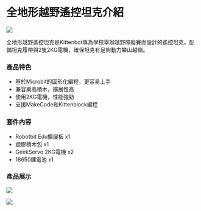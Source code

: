 # 全地形越野遙控坦克介紹

![](https://kittenbothk.readthedocs.io/en/latest/\_images/tank\_2.png)

全地形越野遙控坦克是Kittenbot專為學校舉辦越野障礙賽而設計的遙控坦克。配備坦克履帶與2隻2KG電機，確保坦克有足夠動力攀山越嶺。

### 產品特色

* 基於Microbit的圖形化編程，更容易上手
* 兼容樂高積木，擴展性高
* 使用2KG電機，性能強勁
* 支援MakeCode和Kittenblock編程

### 套件內容

* Robotbit Edu擴展板 x1
* 塑膠積木包 x1
* GeekServo 2KG電機 x2
* 18650鋰電池 x1

### 產品展示

![](https://kittenbothk.readthedocs.io/en/latest/\_images/tank.png)

![](https://kittenbothk.readthedocs.io/en/latest/\_images/tank\_3.png)
